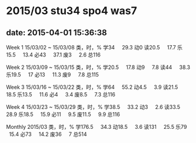 # 2015/03 stu34 spo4 was7

date: 2015-04-01 15:36:38
---
Week 1
15/03/02 ~ 15/03/08
类，时，%
学34 &nbsp; &nbsp; 29.3
动0
读20.5 &nbsp; &nbsp; 17.7
乐15.5 &nbsp; &nbsp; 13.4
必43 &nbsp; &nbsp; 37.1
废3 &nbsp; &nbsp; 2.6
总116

Week 2
15/03/09 ~ 15/03/15
类，时，%
学20.5 &nbsp; &nbsp; 17.8
动9 &nbsp; &nbsp; 7.8
读44 &nbsp; &nbsp; 38.3
乐19.5 &nbsp; &nbsp; 17
必13 &nbsp; &nbsp; 11.3
废9 &nbsp; &nbsp; 7.8
总115

Week 3
15/03/16 ~ 15/03/22
类，时，%
学64 &nbsp; &nbsp; 55.2
动4.5 &nbsp; &nbsp; 3.9
读21.5 &nbsp; &nbsp; 18.5
乐13.5 &nbsp; &nbsp; 11.6
必4 &nbsp; &nbsp; 3.4
废8.5 &nbsp; &nbsp; 7.3
总116

Week 4
15/03/23 ~ 15/03/29
类，时，%
学38.5 &nbsp; &nbsp; 33.2
动3 &nbsp; &nbsp; 2.6
读33.5 &nbsp; &nbsp; 28.9
乐18.5 &nbsp; &nbsp; 15.9
必11 &nbsp; &nbsp; 9.5
废11.5 &nbsp; &nbsp; 9.9
总116

Monthly
2015/03
类，时，%
学176.5 &nbsp; &nbsp; 34.3
动18.5 &nbsp; &nbsp; 3.6
读131 &nbsp; &nbsp; 25.5
乐79 &nbsp; &nbsp; 15.4
必73 &nbsp; &nbsp; 14.2
废36 &nbsp; &nbsp; 7
总514
